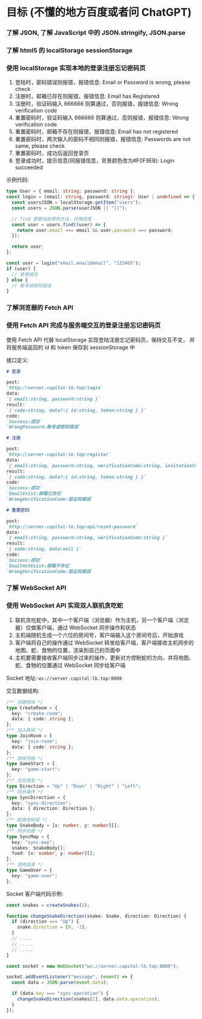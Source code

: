 # 目标 (不懂的地方百度或者问 ChatGPT)

### 了解 JSON, 了解 JavaScript 中的 JSON.stringify, JSON.parse

### 了解 html5 的 localStorage sessionStorage

### 使用 localStorage 实现本地的登录注册忘记密码页

1. 登陆时，密码错误则报错，报错信息: Email or Password is wrong, please check
2. 注册时，邮箱已存在则报错，报错信息: Email has Registered
3. 注册时，验证码输入 666666 则算通过，否则报错，报错信息: Wrong verification code
4. 重置密码时，验证码输入 666666 则算通过，否则报错，报错信息: Wrong verification code
5. 重置密码时，邮箱不存在则报错，报错信息: Email has not registered
6. 重置密码时，两次输入的密码不相同则报错，报错信息: Passwords are not same, please check
7. 重置密码时，成功后返回登录页
8. 登录成功时，提示信息(同报错信息，背景颜色改为#F0F9EB): Login succeeded

示例代码:

```ts
type User = { email: string; password: string };
const login = (email: string, password: string): User | undefined => {
  const usersJSON = localStorage.getItem("users");
  const users = JSON.parse(userJSON || "[]");

  // find 是数组自带的方法，详情百度
  const user = users.find((user) => {
    return user.email === email && user.password === password;
  });

  return user;
};

const user = login("email.email@email", "123465");
if (user) {
  // 登录成功
} else {
  // 账号或密码错误
}
```

### 了解浏览器的 Fetch API

### 使用 Fetch API 完成与服务端交互的登录注册忘记密码页

使用 Fetch API 代替 localStorage 实现登陆注册忘记密码页，保持交互不变， 并将服务端返回的 id 和 token 保存到 sessionStorage 中

接口定义:

```md
# 登录

post:
`http://server.capital-lb.top/login`
data:
`{ email:string, password:string }`
result:
`{ code:string, data?:{ id:string, token:string } }`
code:
`Success:成功`
`WrongPassword:账号或密码错误`

# 注册

post:
`http://server.capital-lb.top/register`
data:
`{ email:string, password:string, verificationCode:string, invitationCode:string }`
result:
`{ code:string, data?:{ id:string, token:string } }`
code:
`Success:成功`
`EmailExist:邮箱已存在`
`WrongVerificationCode:验证码错误`

# 重置密码

post:
`http://server.capital-lb.top/api/reset-password`
data:
`{ email:string, password:string, verificationCode:string }`
result:
`{ code:string, data:null }`
code:
`Success:成功`
`EmailNotExist:邮箱不存在`
`WrongVerificationCode:验证码错误`
```

### 了解 WebSocket API

### 使用 WebSocket API 实现双人联机贪吃蛇

1. 联机贪吃蛇中，其中一个客户端（浏览器）作为主机，另一个客户端（浏览器）仅做客户端，通过 WebSocket 同步操作和状态
2. 主机端随机生成一个六位的房间号，客户端输入这个房间号后，开始游戏
3. 客户端将自己的操作通过 WebSocket 转发给客户端，客户端接收主机同步的地图、蛇、食物的位置，渲染到自己的页面中
4. 主机要需要接收客户端同步过来的操作，更新对方控制蛇的方向，并将地图、蛇、食物的位置通过 WebSocket 同步给客户端

Socket 地址:
`ws://server.capital-lb.top:8080`

交互数据结构:

```ts
/** 创建房间 */
type CreateRoom = {
  key: "create-room";
  data: { code: string };
};
/** 加入房间 */
type JoinRoom = {
  key: "join-room";
  data: { code: string };
};
/** 游戏开始 */
type GameStart = {
  key: "game-start";
};
/** 方向类型 */
type Direction = "Up" | "Down" | "Right" | "Left";
/** 同步操作 */
type SyncDirection = {
  key: "sync-direction";
  data: { direction: Direction };
};
/** 蛇身坐标组 */
type SnakeBody = [x: number, y: number][];
/** 同步地图 */
type SyncMap = {
  key: "sync-map";
  snakes: SnakeBody[];
  food: [x: number, y: number][];
};
/** 游戏结束 */
type GameOver = {
  key: "game-over";
};
```

Socket 客户端代码示例:

```ts
const snakes = createSnakes(2);

function changeSnakeDirection(snake: Snake, direction: Direction) {
  if (direction === "Up") {
    snake.direction = [0, -1];
  }
  // .....
  // .....
  // .....
}

const socket = new WebSocket("ws://server.capital-lb.top:8080");

socket.addEventListener("message", (event) => {
  const data = JSON.parse(event.data);

  if (data.key === "sync-operation") {
    changeSnakeDirection(snakes[1], data.data.operation);
  }
});
```
